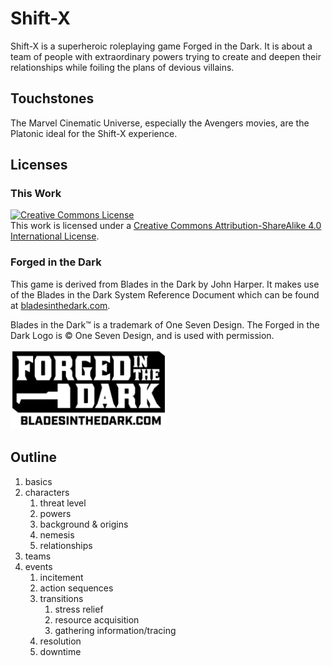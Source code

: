 # Shift-X

Shift-X is a superheroic roleplaying game Forged in the Dark. It is about a team of people with extraordinary powers trying to create and deepen their relationships while foiling the plans of devious villains.  

## Touchstones

The Marvel Cinematic Universe, especially the Avengers movies, are the Platonic ideal for the Shift-X experience. 



## Licenses

### This Work 

<a rel="license" href="http://creativecommons.org/licenses/by-sa/4.0/"><img alt="Creative Commons License" style="border-width:0" src="https://i.creativecommons.org/l/by-sa/4.0/88x31.png" /></a><br />This work is licensed under a <a rel="license" href="http://creativecommons.org/licenses/by-sa/4.0/">Creative Commons Attribution-ShareAlike 4.0 International License</a>.

### Forged in the Dark

This game is derived from Blades in the Dark by John Harper. It makes use of the Blades in the Dark System Reference Document which can be found at [bladesinthedark.com](http://bladesinthedark.com).

Blades in the Dark™ is a trademark of One Seven Design. The Forged in the Dark Logo is © One Seven Design, and is used with permission.

<img src="assets/forged_in_the_dark_logo_0.png" width=250 height=128></img>

## Outline

1. basics
2. characters
   1. threat level
   1. powers
   1. background & origins
   1. nemesis
   1. relationships
1. teams
1. events <!-- what is the structure of an event?  -->
   1. incitement
   1. action sequences <!--how much can we flex what an action sequence is? Can we think of the final scene in Jessica jones as an action sequence? It would be cool if we  could.-->
   1. transitions
      1. stress relief
      1. resource acquisition
      1. gathering information/tracing
   1. resolution <!-- A scene/sequence where the stakes are the highest -->
   1. downtime